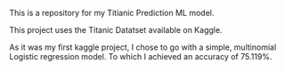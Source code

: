 This is a repository for my Titianic Prediction ML model. 

This project uses the Titanic Datatset available on Kaggle.

As it was my first kaggle project, I chose to go with a simple, multinomial Logistic regression model. To which I achieved an accuracy of 75.119%.
